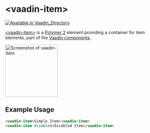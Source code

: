 
# &lt;vaadin-item&gt;

[![Available in Vaadin_Directory](https://img.shields.io/vaadin-directory/v/vaadinvaadin-item.svg)](https://vaadin.com/directory/component/vaadinvaadin-item)


[&lt;vaadin-item&gt;](https://vaadin.com/components/vaadin-item) is a [Polymer 2](http://polymer-project.org) element providing a container for item elements, part of the [Vaadin components](https://vaadin.com/components).


[<img src="https://raw.githubusercontent.com/vaadin/vaadin-item/master/screenshot.png" width="169" alt="Screenshot of vaadin-item">](https://vaadin.com/components/vaadin-item)

## Example Usage
```html
<vaadin-item>Simple Item</vaadin-item>
<vaadin-item disabled>Disabled Item</vaadin-item>
```
